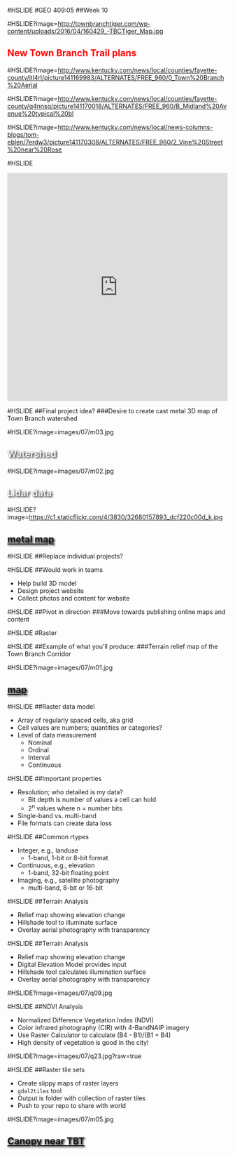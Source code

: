 #HSLIDE
#GEO 409:05
##Week 10

#HSLIDE?image=http://townbranchtiger.com/wp-content/uploads/2016/04/160429_-TBCTiger_Map.jpg
<h2 style="color:#f00;text-shadow: 2px 2px 4px #fff;">New Town Branch Trail plans</h2>

#HSLIDE?image=http://www.kentucky.com/news/local/counties/fayette-county/itl4rl/picture141169983/ALTERNATES/FREE_960/0_Town%20Branch%20Aerial

#HSLIDE?image=http://www.kentucky.com/news/local/counties/fayette-county/q4nnsq/picture141170018/ALTERNATES/FREE_960/B_Midland%20Avenue%20typical%20bl

#HSLIDE?image=http://www.kentucky.com/news/local/news-columns-blogs/tom-eblen/7erdw3/picture141170308/ALTERNATES/FREE_960/2_Vine%20Street%20near%20Rose

#HSLIDE
<iframe width="100%" height="520" frameborder="0" src="https://nmp.carto.com/u/boyd/builder/52ef1fe6-14a6-11e7-a3f5-0e05a8b3e3d7/embed" allowfullscreen webkitallowfullscreen mozallowfullscreen oallowfullscreen msallowfullscreen></iframe>

#HSLIDE
##Final project idea?
###Desire to create cast metal 3D map of Town Branch watershed

#HSLIDE?image=images/07/m03.jpg
<h2 style="color:#eee;text-shadow: 2px 2px 4px #000;">Watershed</h2>

#HSLIDE?image=images/07/m02.jpg
<h2 style="color:#eee;text-shadow: 2px 2px 4px #000;">Lidar data</h2>

#HSLIDE?image=https://c1.staticflickr.com/4/3830/32680157893_dcf220c00d_k.jpg
<h2 style="color:#eee;text-shadow: 2px 2px 4px #000;"><a href="https://www.flickr.com/photos/28640579@N02/32680157893/in/dateposted-public/" target="_blank">metal map</a></h2>

#HSLIDE
##Replace individual projects?

#HSLIDE
##Would work in teams
* Help build 3D model
* Design project website
* Collect photos and content for website

#HSLIDE
##Pivot in direction
###Move towards publishing online maps and content

#HSLIDE
#Raster


#HSLIDE
##Example of what you'll produce:
###Terrain relief map of the Town Branch Corridor

#HSLIDE?image=images/07/m01.jpg
<h2 style="color:#eee;text-shadow: 2px 2px 4px #000;"><a href="http://boydx.github.io/tbt/xyz/hillshade/leaflet.html" target="_blank">map</a></h2>


#HSLIDE
##Raster data model
* Array of regularly spaced cells, aka grid
* Cell values are numbers; quantities or categories?
* Level of data measurement
	* Nominal
	* Ordinal
	* Interval
	* Continuous

#HSLIDE
##Important properties
* Resolution; who detailed is my data?
	* Bit depth is number of values a cell can hold
	* 2<sup>n</sup> values where n = number bits 
* Single-band vs. multi-band
* File formats can create data loss
	
#HSLIDE
##Common rtypes
* Integer, e.g., landuse
	* 1-band, 1-bit or 8-bit format 
* Continuous, e.g., elevation
	* 1-band, 32-bit floating point
* Imaging, e.g., satellite photography
	* multi-band, 8-bit or 16-bit

#HSLIDE
##Terrain Analysis
* Relief map showing elevation change
* Hillshade tool to illuminate surface
* Overlay aerial photography with transparency




#HSLIDE
##Terrain Analysis
* Relief map showing elevation change
* Digital Elevation Model provides input
* Hillshade tool calculates illumination surface
* Overlay aerial photography with transparency

#HSLIDE?image=images/07/q09.jpg



#HSLIDE
##NDVI Analysis
* Normalized Difference Vegetation Index (NDVI) 
* Color infrared photography (CIR) with 4-BandNAIP imagery
* Use Raster Calculator to calculate (B4 - B1)/(B1 + B4)
* High density of vegetation is good in the city!

#HSLIDE?image=images/07/q23.jpg?raw=true


#HSLIDE
##Raster tile sets
* Create slippy maps of raster layers
* ```gdal2tiles``` tool
* Output is folder with collection of raster tiles
* Push to your repo to share with world

#HSLIDE?image=images/07/m05.jpg
<h2 style="color:#eee;text-shadow: 2px 2px 4px #000;"><a href="http://boydx.github.io/tbt/xyz/canopy/leaflet.html" target="_blank">Canopy near TBT</a></h2>















